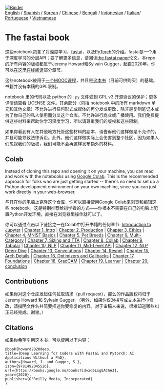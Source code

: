 [![Binder](https://mybinder.org/badge_logo.svg)](https://mybinder.org/v2/gh/fastai/fastbook/master)  
[English](./README.md) / [Spanish](./README_es.md) / [Korean](./README_ko.md) / [Chinese](./README_zh.md) / [Bengali](./README_bn.md) / [Indonesian](./README_id.md) / [Italian](./README_it.md)/ [Portuguese](./README_pt.md) / [Vietnamese](./README_vn.md)

# The fastai book
这些notebook包含了对深度学习，[fastai](https://docs.fast.ai/)，以及[PyTorch](https://pytorch.org/)的介绍。fastai是一个用于深度学习的分层API；要了解更多信息，请阅读[the fastai paper](https://www.mdpi.com/2078-2489/11/2/108)论文。本repo的所有内容的版权都属于Jeremy Howard和Sylvain Gugger，起自2020年。你可以[在这里在线阅读](https://fastai.github.io/fastbook2e/)部分章节。

这些notebook被用于[一个MOOC课程](https://course.fast.ai)，并且是[这本书](https://www.amazon.com/Deep-Learning-Coders-fastai-PyTorch/dp/1492045527)（目前可供购买）的基础。书籍并没有本稿的GPL限制。

notebook 里的代码以及 python 的 `.py` 文件受到 GPL v3 开源协议的保护；更多详情请查看 LICENSE 文件。其余部分（包括 notebook 中的所有 markdown 单元和其他文章）不允许进行任何形式或媒体的再分发或更改，除非是复制笔记本或为了你自己的私人使用而分叉这个仓库。不允许进行商业或广播使用。我们免费提供这些材料来帮助你学习深度学习，所以请尊重我们的版权和这些限制。

如果你看到有人在其他地方托管这些材料的副本，请告诉他们这样做是不允许的，并且可能导致法律诉讼。此外，他们这样做实际上会伤害到整个社区，因为如果人们忽视我们的版权，我们可能不会再这样发布额外的材料。

## Colab

Instead of cloning this repo and opening it on your machine, you can read and work with the notebooks using [Google Colab](https://research.google.com/colaboratory/). This is the recommended approach for folks who are just getting started -- there's no need to set up a Python development environment on your own machine, since you can just work directly in your web-browser.

与其在你的电脑上克隆这个仓库，你可以直接使用[Google Colab](https://research.google.com/colaboratory/)来浏览和编辑这些 notebook。这是特别推荐给初学者的方式——你根本不需要在自己的电脑上配置Python开发环境，直接在浏览器里操作就可以了。

你可以通过点击以下链接之一在Colab中打开书籍的任何章节: [Introduction to Jupyter](https://colab.research.google.com/github/fastai/fastbook/blob/master/app_jupyter.ipynb) | [Chapter 1, Intro](https://colab.research.google.com/github/fastai/fastbook/blob/master/01_intro.ipynb) | [Chapter 2, Production](https://colab.research.google.com/github/fastai/fastbook/blob/master/02_production.ipynb) | [Chapter 3, Ethics](https://colab.research.google.com/github/fastai/fastbook/blob/master/03_ethics.ipynb) | [Chapter 4, MNIST Basics](https://colab.research.google.com/github/fastai/fastbook/blob/master/04_mnist_basics.ipynb) | [Chapter 5, Pet Breeds](https://colab.research.google.com/github/fastai/fastbook/blob/master/05_pet_breeds.ipynb) | [Chapter 6, Multi-Category](https://colab.research.google.com/github/fastai/fastbook/blob/master/06_multicat.ipynb) | [Chapter 7, Sizing and TTA](https://colab.research.google.com/github/fastai/fastbook/blob/master/07_sizing_and_tta.ipynb) | [Chapter 8, Collab](https://colab.research.google.com/github/fastai/fastbook/blob/master/08_collab.ipynb) | [Chapter 9, Tabular](https://colab.research.google.com/github/fastai/fastbook/blob/master/09_tabular.ipynb) | [Chapter 10, NLP](https://colab.research.google.com/github/fastai/fastbook/blob/master/10_nlp.ipynb) | [Chapter 11, Mid-Level API](https://colab.research.google.com/github/fastai/fastbook/blob/master/11_midlevel_data.ipynb) | [Chapter 12, NLP Deep-Dive](https://colab.research.google.com/github/fastai/fastbook/blob/master/12_nlp_dive.ipynb) | [Chapter 13, Convolutions](https://colab.research.google.com/github/fastai/fastbook/blob/master/13_convolutions.ipynb) | [Chapter 14, Resnet](https://colab.research.google.com/github/fastai/fastbook/blob/master/14_resnet.ipynb) | [Chapter 15, Arch Details](https://colab.research.google.com/github/fastai/fastbook/blob/master/15_arch_details.ipynb) | [Chapter 16, Optimizers and Callbacks](https://colab.research.google.com/github/fastai/fastbook/blob/master/16_accel_sgd.ipynb) | [Chapter 17, Foundations](https://colab.research.google.com/github/fastai/fastbook/blob/master/17_foundations.ipynb) | [Chapter 18, GradCAM](https://colab.research.google.com/github/fastai/fastbook/blob/master/18_CAM.ipynb) | [Chapter 19, Learner](https://colab.research.google.com/github/fastai/fastbook/blob/master/19_learner.ipynb) | [Chapter 20, conclusion](https://colab.research.google.com/github/fastai/fastbook/blob/master/20_conclusion.ipynb)

## Contributions

如果你对这个仓库发起任何拉取请求（pull request），那么的作品版权将归于 Jeremy Howard 和 Sylvain Gugger。（另外，如果你仅对拼写或文本进行小修改，请指明文件名并简要描述你要修复的内容。对于审稿人来说，很难知道哪些纠正已经完成。谢谢。）

## Citations

如果你希望引用这本书，可以使用以下内容：
```
@book{howard2020deep,
title={Deep Learning for Coders with Fastai and Pytorch: AI Applications Without a PhD},
author={Howard, J. and Gugger, S.},
isbn={9781492045526},
url={https://books.google.no/books?id=xd6LxgEACAAJ},
year={2020},
publisher={O'Reilly Media, Incorporated}
}
```















